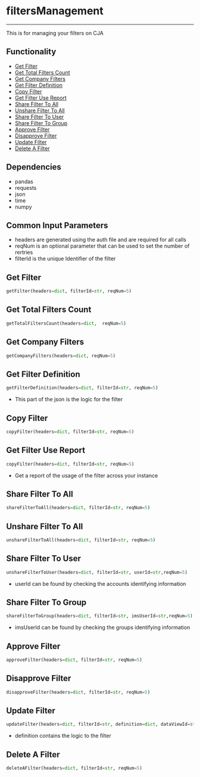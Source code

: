 # filtersManagement
-----------------------
This is for managing your filters on CJA

## Functionality
* [Get Filter](https://github.com/jaytmii/py2AdobeDocs/blob/main/docs/filtersMangement.md#get-filter)
* [Get Total Filters Count](https://github.com/jaytmii/py2AdobeDocs/blob/main/docs/filtersMangement.md#get-total-filters-count)
* [Get Company Filters](https://github.com/jaytmii/py2AdobeDocs/blob/main/docs/filtersMangement.md#get-company-filters)
* [Get Filter Definition](https://github.com/jaytmii/py2AdobeDocs/blob/main/docs/filtersMangement.md#get-filter-definition)
* [Copy Filter](https://github.com/jaytmii/py2AdobeDocs/blob/main/docs/filtersMangement.md#copy-filter)
* [Get Filter Use Report](https://github.com/jaytmii/py2AdobeDocs/blob/main/docs/filtersMangement.md#get-filter-use-report)
* [Share Filter To All](https://github.com/jaytmii/py2AdobeDocs/blob/main/docs/filtersMangement.md#share-filter-to-all)
* [Unshare Filter To All](https://github.com/jaytmii/py2AdobeDocs/blob/main/docs/filtersMangement.md#unshare-filter-to-all)
* [Share Filter To User](https://github.com/jaytmii/py2AdobeDocs/blob/main/docs/filtersMangement.md#share-filter-to-user)
* [Share Filter To Group](https://github.com/jaytmii/py2AdobeDocs/blob/main/docs/filtersMangement.md#share-filter-to-group)
* [Approve Filter](https://github.com/jaytmii/py2AdobeDocs/blob/main/docs/filtersMangement.md#approve-filter)
* [Disapprove Filter](https://github.com/jaytmii/py2AdobeDocs/blob/main/docs/filtersMangement.md#disapprove-filter)
* [Update Filter](https://github.com/jaytmii/py2AdobeDocs/blob/main/docs/filtersMangement.md#update-filter)
* [Delete A Filter](https://github.com/jaytmii/py2AdobeDocs/blob/main/docs/filtersMangement.md#delete-a-filter)


## Dependencies
* pandas
* requests
* json
* time
* numpy


## Common Input Parameters
* headers are generated using the auth file and are required for all calls
* reqNum is an optional parameter that can be used to set the number of rertries
* filterId is the unique Identifier of the filter

## Get Filter
```python
getFilter(headers=dict, filterId=str, reqNum=5)
```

## Get Total Filters Count
```python
getTotalFiltersCount(headers=dict,  reqNum=5)
```

## Get Company Filters
```python
getCompanyFilters(headers=dict, reqNum=5)
```

## Get Filter Definition
```python
getFilterDefinition(headers=dict, filterId=str, reqNum=5)
```
* This part of the json is the logic for the filter

## Copy Filter
```python
copyFilter(headers=dict, filterId=str, reqNum=5)
```

## Get Filter Use Report
```python
copyFilter(headers=dict, filterId=str, reqNum=5)
```
* Get a report of the usage of the filter across your instance

## Share Filter To All
```python
shareFilterToAll(headers=dict, filterId=str, reqNum=5)
```

## Unshare Filter To All
```python
unshareFilterToAll(headers=dict, filterId=str, reqNum=5)
```

## Share Filter To User
```python
unshareFilterToUser(headers=dict, filterId=str, userId=str,reqNum=5)
```
* userId can be found by checking the accounts identifying information

## Share Filter To Group
```python
shareFilterToGroup(headers=dict, filterId=str, imsUserId=str,reqNum=5)
```
* imsUserId can be found by checking the groups identifying information

## Approve Filter
```python
approveFilter(headers=dict, filterId=str, reqNum=5)
```

## Disapprove Filter
```python
disapproveFilter(headers=dict, filterId=str, reqNum=5)
```

## Update Filter
```python
updateFilter(headers=dict, filterId=str, definition=dict, dataViewId=str, reqNum=5)
```
* definition contains the logic to the filter

## Delete A Filter
```python
deleteAFilter(headers=dict, filterId=str, reqNum=5)
```



